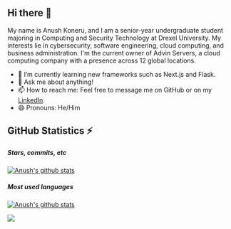 ## Hi there 👋

My name is Anush Koneru, and I am a senior-year undergraduate student majoring in Computing and Security Technology at Drexel University. My interests lie in cybersecurity, software engineering, cloud computing, and business administration. I'm the current owner of Advin Servers, a cloud computing company with a presence across 12 global locations. 

- 🌱 I’m currently learning new frameworks such as Next.js and Flask.
- 💬 Ask me about anything!
- 📫 How to reach me: Feel free to message me on GitHub or on my [LinkedIn](https://www.linkedin.com/in/anushkoneru/).
- 😄 Pronouns: He/Him


## GitHub Statistics ⚡
##### Stars, commits, etc
[![Anush's github stats](https://github-readme-stats.vercel.app/api?username=anushk-fro&layout=compact&hide_border=true&show_icons=true&theme=dark)](https://github.com/anushk-fro/github-readme-stats)

##### Most used languages
[![Anush's github stats](https://github-readme-stats.vercel.app/api/top-langs/?username=anushk-fro&layout=compact&hide_border=true&theme=dark)](https://github.com/anushk-fro/github-readme-stats)

![](https://komarev.com/ghpvc/?username=AnushK-Fro)
